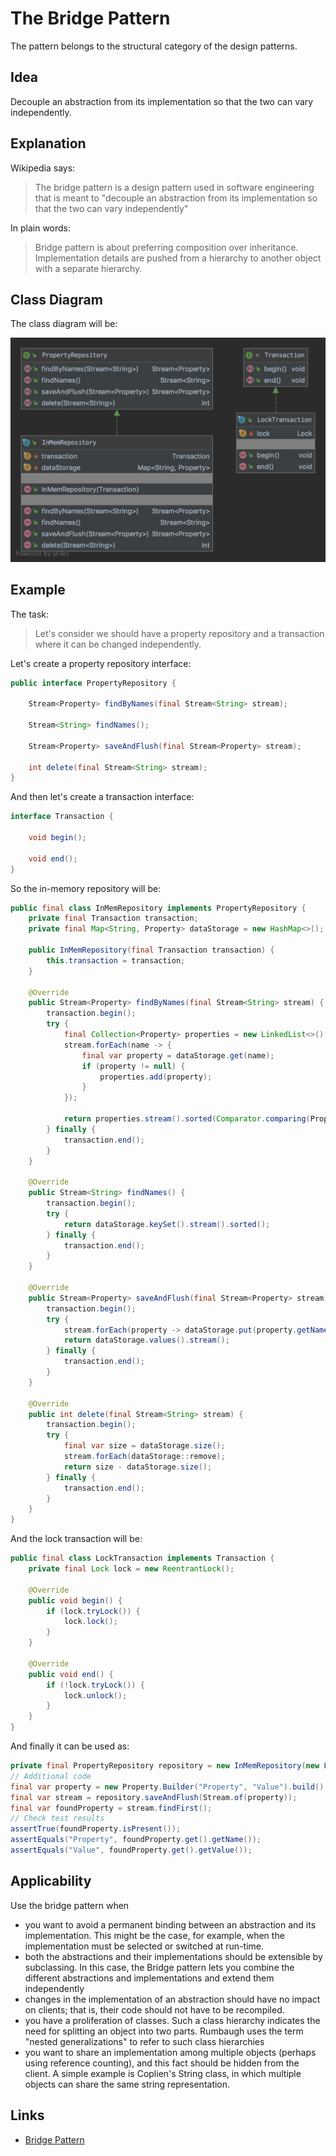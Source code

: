 # The Bridge Pattern

The pattern belongs to the structural category of the design patterns.

## Idea 

Decouple an abstraction from its implementation so that the two can vary independently.

## Explanation

Wikipedia says:

> The bridge pattern is a design pattern used in software engineering that is meant to "decouple an abstraction from its 
implementation so that the two can vary independently"

In plain words:

> Bridge pattern is about preferring composition over inheritance. Implementation details are pushed from a hierarchy 
to another object with a separate hierarchy.

## Class Diagram

The class diagram will be:

![alt text](../etc/bridge.png "Bridge class diagram")

## Example

The task:

> Let's consider we should have a property repository and a transaction where it can be changed independently.

Let's create a property repository interface:

```java
public interface PropertyRepository {

    Stream<Property> findByNames(final Stream<String> stream);

    Stream<String> findNames();

    Stream<Property> saveAndFlush(final Stream<Property> stream);

    int delete(final Stream<String> stream);
}
```

And then let's create a transaction interface:

```java
interface Transaction {

    void begin();

    void end();
}
```

So the in-memory repository will be:

```java
public final class InMemRepository implements PropertyRepository {
    private final Transaction transaction;
    private final Map<String, Property> dataStorage = new HashMap<>();

    public InMemRepository(final Transaction transaction) {
        this.transaction = transaction;
    }

    @Override
    public Stream<Property> findByNames(final Stream<String> stream) {
        transaction.begin();
        try {
            final Collection<Property> properties = new LinkedList<>();
            stream.forEach(name -> {
                final var property = dataStorage.get(name);
                if (property != null) {
                    properties.add(property);
                }
            });

            return properties.stream().sorted(Comparator.comparing(Property::getName));
        } finally {
            transaction.end();
        }
    }

    @Override
    public Stream<String> findNames() {
        transaction.begin();
        try {
            return dataStorage.keySet().stream().sorted();
        } finally {
            transaction.end();
        }
    }

    @Override
    public Stream<Property> saveAndFlush(final Stream<Property> stream) {
        transaction.begin();
        try {
            stream.forEach(property -> dataStorage.put(property.getName(), property));
            return dataStorage.values().stream();
        } finally {
            transaction.end();
        }
    }

    @Override
    public int delete(final Stream<String> stream) {
        transaction.begin();
        try {
            final var size = dataStorage.size();
            stream.forEach(dataStorage::remove);
            return size - dataStorage.size();
        } finally {
            transaction.end();
        }
    }
}
```

And the lock transaction will be:

```java
public final class LockTransaction implements Transaction {
    private final Lock lock = new ReentrantLock();

    @Override
    public void begin() {
        if (lock.tryLock()) {
            lock.lock();
        }
    }

    @Override
    public void end() {
        if (!lock.tryLock()) {
            lock.unlock();
        }
    }
}
```

And finally it can be used as:

```java
private final PropertyRepository repository = new InMemRepository(new LockTransaction());
// Additional code
final var property = new Property.Builder("Property", "Value").build();
final var stream = repository.saveAndFlush(Stream.of(property));
final var foundProperty = stream.findFirst();
// Check test results
assertTrue(foundProperty.isPresent());
assertEquals("Property", foundProperty.get().getName());
assertEquals("Value", foundProperty.get().getValue());
```

## Applicability

Use the bridge pattern when

* you want to avoid a permanent binding between an abstraction and its implementation. This might be the case, 
for example, when the implementation must be selected or switched at run-time.
* both the abstractions and their implementations should be extensible by subclassing. In this case, the Bridge pattern 
lets you combine the different abstractions and implementations and extend them independently
* changes in the implementation of an abstraction should have no impact on clients; that is, their code should not have 
to be recompiled.
* you have a proliferation of classes. Such a class hierarchy indicates the need for splitting an object into two parts. 
Rumbaugh uses the term "nested generalizations" to refer to such class hierarchies
* you want to share an implementation among multiple objects (perhaps using reference counting), and this fact should be 
hidden from the client. A simple example is Coplien's String class, in which multiple objects can share 
the same string representation.

## Links

* [Bridge Pattern](https://en.wikipedia.org/wiki/Bridge_pattern)
